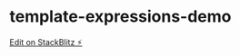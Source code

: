 # template-expressions-demo

[Edit on StackBlitz ⚡️](https://stackblitz.com/edit/salesforce-lwc-3hda2m)